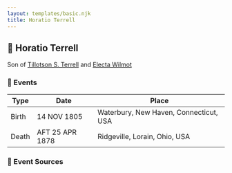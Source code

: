 ```yaml
---
layout: templates/basic.njk
title: Horatio Terrell
---
```

## 🔵 Horatio Terrell

Son of [Tillotson S. Terrell](/people/2/25548435) and [Electa Wilmot](/people/7/77370498)

### 📆 Events

Type | Date | Place
------ | ------ | ------
Birth | 14 NOV 1805 | Waterbury, New Haven, Connecticut, USA
Death | AFT 25 APR 1878 | Ridgeville, Lorain, Ohio, USA

### 📰 Event Sources
